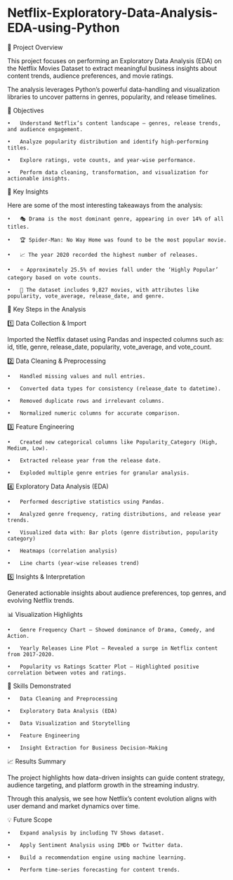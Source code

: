 # Netflix-Exploratory-Data-Analysis-EDA-using-Python

📌 Project Overview

This project focuses on performing an Exploratory Data Analysis (EDA) on the Netflix Movies Dataset to extract meaningful business insights about content trends, audience preferences, and movie ratings.

The analysis leverages Python’s powerful data-handling and visualization libraries to uncover patterns in genres, popularity, and release timelines.



🎯 Objectives

	•	Understand Netflix’s content landscape — genres, release trends, and audience engagement.
  
	•	Analyze popularity distribution and identify high-performing titles.
  
	•	Explore ratings, vote counts, and year-wise performance.
  
	•	Perform data cleaning, transformation, and visualization for actionable insights.
  


🧠 Key Insights

Here are some of the most interesting takeaways from the analysis:

	•	🎭 Drama is the most dominant genre, appearing in over 14% of all titles.
  
	•	🏆 Spider-Man: No Way Home was found to be the most popular movie.
  
	•	📈 The year 2020 recorded the highest number of releases.
  
	•	⭐ Approximately 25.5% of movies fall under the ‘Highly Popular’ category based on vote counts.
  
	•	🧩 The dataset includes 9,827 movies, with attributes like popularity, vote_average, release_date, and genre.

  

  🧩 Key Steps in the Analysis

1️⃣ Data Collection & Import

Imported the Netflix dataset using Pandas and inspected columns such as: id, title, genre, release_date, popularity, vote_average, and vote_count.

2️⃣ Data Cleaning & Preprocessing

	•	Handled missing values and null entries.
  
	•	Converted data types for consistency (release_date to datetime).
  
	•	Removed duplicate rows and irrelevant columns.
  
	•	Normalized numeric columns for accurate comparison.
  

3️⃣ Feature Engineering

	•	Created new categorical columns like Popularity_Category (High, Medium, Low).
  
	•	Extracted release year from the release date.
  
	•	Exploded multiple genre entries for granular analysis.
  

4️⃣ Exploratory Data Analysis (EDA)

	•	Performed descriptive statistics using Pandas.
  
	•	Analyzed genre frequency, rating distributions, and release year trends.
  
	•	Visualized data with: Bar plots (genre distribution, popularity category)
  
	•	Heatmaps (correlation analysis)
  
	•	Line charts (year-wise releases trend)
  

5️⃣ Insights & Interpretation

Generated actionable insights about audience preferences, top genres, and evolving Netflix trends.



📊 Visualization Highlights

	•	Genre Frequency Chart — Showed dominance of Drama, Comedy, and Action.
  
	•	Yearly Releases Line Plot — Revealed a surge in Netflix content from 2017-2020.
  
	•	Popularity vs Ratings Scatter Plot — Highlighted positive correlation between votes and ratings.



🚀 Skills Demonstrated

	•	Data Cleaning and Preprocessing
  
	•	Exploratory Data Analysis (EDA)
  
	•	Data Visualization and Storytelling
  
	•	Feature Engineering
  
	•	Insight Extraction for Business Decision-Making



📈 Results Summary

The project highlights how data-driven insights can guide content strategy, audience targeting, and platform growth in the streaming industry.

Through this analysis, we see how Netflix’s content evolution aligns with user demand and market dynamics over time.


💡 Future Scope

	•	Expand analysis by including TV Shows dataset.
  
	•	Apply Sentiment Analysis using IMDb or Twitter data.
  
	•	Build a recommendation engine using machine learning.
  
	•	Perform time-series forecasting for content trends.
